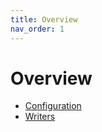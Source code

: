 ```yaml
---
title: Overview
nav_order: 1
---
```


# Overview
- [Configuration](configuration)
- [Writers](writers)